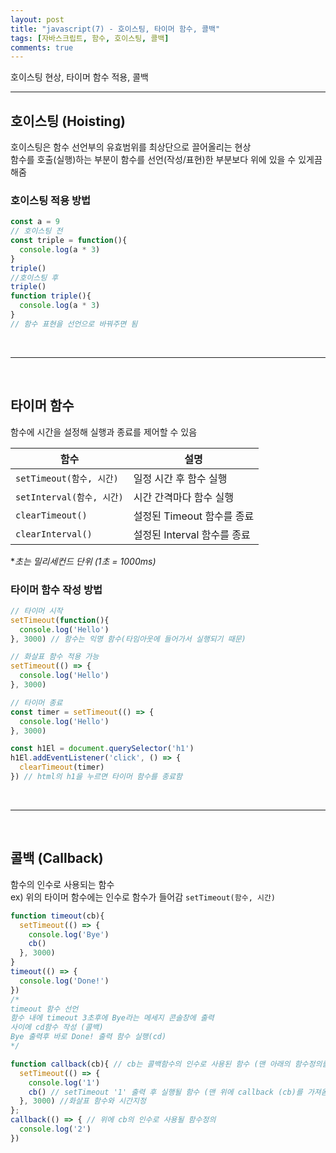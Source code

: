 ```yaml
---
layout: post
title: "javascript(7) - 호이스팅, 타이머 함수, 콜백"
tags: [자바스크립트, 함수, 호이스팅, 콜백]
comments: true
---
```


호이스팅 현상, 타이머 함수 적용, 콜백

--- 

## **호이스팅 (Hoisting)**
호이스팅은 함수 선언부의 유효범위를 최상단으로 끌어올리는 현상<br />
함수를 호출(실행)하는 부분이 함수를 선언(작성/표현)한 부분보다 위에 있을 수 있게끔 해줌

### **호이스팅 적용 방법**
```javascript
const a = 9
// 호이스팅 전
const triple = function(){
  console.log(a * 3)
}
triple()
//호이스팅 후
triple()
function triple(){
  console.log(a * 3)
}
// 함수 표현을 선언으로 바꿔주면 됨
```

<br />

***

<br />

## **타이머 함수**
함수에 시간을 설정해 실행과 종료를 제어할 수 있음

|함수|설명|
|---|---|
|```setTimeout(함수, 시간)```|일정 시간 후 함수 실행|
|```setInterval(함수, 시간)```|시간 간격마다 함수 실행|
|```clearTimeout()```|설정된 Timeout 함수를 종료|
|```clearInterval()```|설정된 Interval 함수를 종료|

**초는 밀리세컨드 단위 (1초 = 1000ms)*

### **타이머 함수 작성 방법**
```javascript
// 타이머 시작
setTimeout(function(){
  console.log('Hello')
}, 3000) // 함수는 익명 함수(타임아웃에 들어가서 실행되기 때문)

// 화살표 함수 적용 가능
setTimeout(() => {
  console.log('Hello')
}, 3000)
```
```javascript
// 타이머 종료
const timer = setTimeout(() => {
  console.log('Hello')
}, 3000)

const h1El = document.querySelector('h1')
h1El.addEventListener('click', () => {
  clearTimeout(timer)
}) // html의 h1을 누르면 타이머 함수를 종료함
```

<br />

***

<br />

## **콜백 (Callback)**
함수의 인수로 사용되는 함수<br />
ex) 위의 타이머 함수에는 인수로 함수가 들어감 ```setTimeout(함수, 시간)```
```javascript
function timeout(cb){
  setTimeout(() => {
    console.log('Bye')
    cb()
  }, 3000)
}
timeout(() => {
  console.log('Done!')
})
/*
timeout 함수 선언
함수 내에 timeout 3초후에 Bye라는 메세지 콘솔창에 출력
사이에 cd함수 작성 (콜백)
Bye 출력후 바로 Done! 출력 함수 실행(cd)
*/
```
```javascript
function callback(cb){ // cb는 콜백함수의 인수로 사용된 함수 (맨 아래의 함수정의를 인수로 받아서 아래로 내려줌)
  setTimeout(() => {
    console.log('1')
    cb() // setTimeout '1' 출력 후 실행될 함수 (맨 위에 callback (cb)를 가져옴)
  }, 3000) //화살표 함수와 시간지정
};
callback(() => { // 위에 cb의 인수로 사용될 함수정의
  console.log('2')
})

```